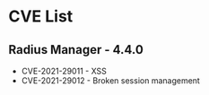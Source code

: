 # CVE List

## Radius Manager - 4.4.0

* CVE-2021-29011 - XSS
* CVE-2021-29012 - Broken session management

